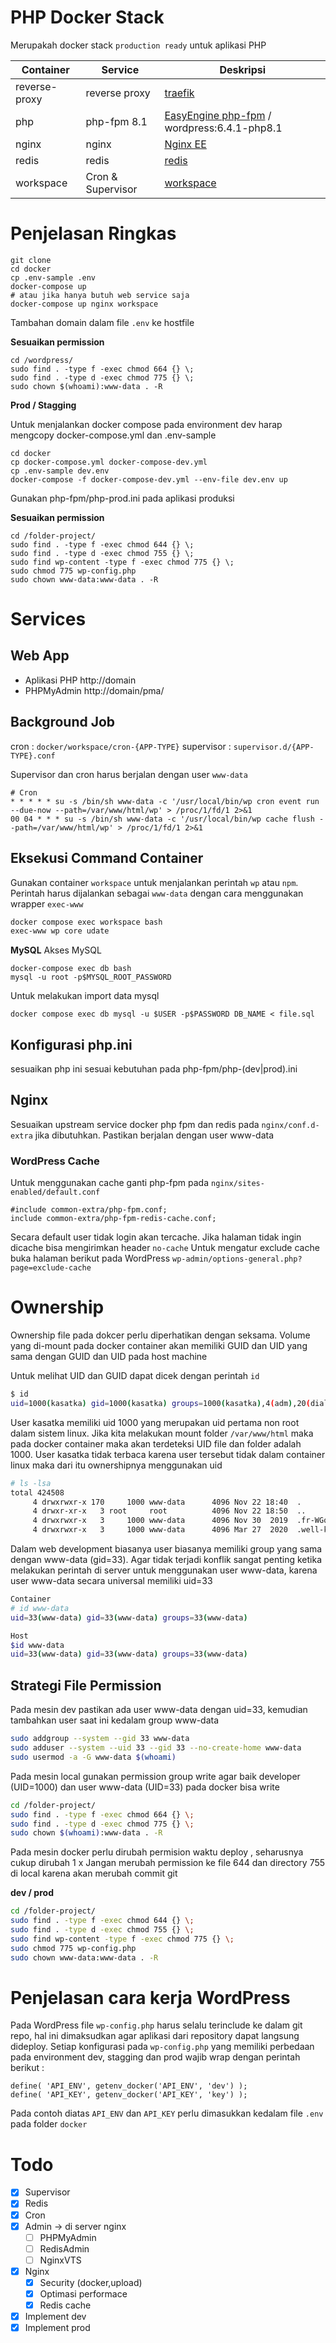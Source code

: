 # PHP Docker Stack

Merupakah docker stack `production ready` untuk aplikasi PHP 

| Container  | Service | Deskripsi |
|------------|---------|-----------|
| reverse-proxy | reverse proxy | [traefik](https://hub.docker.com/_/traefik)  |
| php | php-fpm 8.1 | [EasyEngine php-fpm](https://hub.docker.com/r/easyengine/php/) / wordpress:6.4.1-php8.1  |
| nginx | nginx | [Nginx EE](https://hub.docker.com/r/tongkolspace/nginx-ee)  |
| redis | redis | [redis](https://hub.docker.com/_/redis)  |
| workspace | Cron & Supervisor | [workspace](https://hub.docker.com/r/tongkolspace/workspace) |

# Penjelasan Ringkas


```
git clone
cd docker
cp .env-sample .env
docker-compose up 
# atau jika hanya butuh web service saja
docker-compose up nginx workspace
```

Tambahan domain dalam file `.env` ke hostfile

**Sesuaikan permission**
```
cd /wordpress/
sudo find . -type f -exec chmod 664 {} \;
sudo find . -type d -exec chmod 775 {} \;
sudo chown $(whoami):www-data . -R
```

**Prod / Stagging**

Untuk menjalankan docker compose pada environment dev harap mengcopy docker-compose.yml dan .env-sample

```
cd docker
cp docker-compose.yml docker-compose-dev.yml
cp .env-sample dev.env
docker-compose -f docker-compose-dev.yml --env-file dev.env up 
```

Gunakan php-fpm/php-prod.ini pada aplikasi produksi

**Sesuaikan permission**
```
cd /folder-project/
sudo find . -type f -exec chmod 644 {} \;
sudo find . -type d -exec chmod 755 {} \;
sudo find wp-content -type f -exec chmod 775 {} \;
sudo chmod 775 wp-config.php
sudo chown www-data:www-data . -R
```

# Services

## Web App

- Aplikasi PHP http://domain
- PHPMyAdmin http://domain/pma/ 

## Background Job

cron : `docker/workspace/cron-{APP-TYPE}`
supervisor : `supervisor.d/{APP-TYPE}.conf`

Supervisor dan cron harus berjalan dengan user `www-data`

```
# Cron 
* * * * * su -s /bin/sh www-data -c '/usr/local/bin/wp cron event run --due-now --path=/var/www/html/wp' > /proc/1/fd/1 2>&1
00 04 * * * su -s /bin/sh www-data -c '/usr/local/bin/wp cache flush --path=/var/www/html/wp' > /proc/1/fd/1 2>&1
```


## Eksekusi Command Container

Gunakan container `workspace` untuk menjalankan perintah `wp` atau `npm`. Perintah harus dijalankan sebagai `www-data` dengan cara menggunakan wrapper `exec-www`

```bash
docker compose exec workspace bash
exec-www wp core udate
```

**MySQL**
Akses MySQL
```
docker-compose exec db bash
mysql -u root -p$MYSQL_ROOT_PASSWORD
```

Untuk melakukan import data mysql 

```
docker compose exec db mysql -u $USER -p$PASSWORD DB_NAME < file.sql
```

## Konfigurasi php.ini

sesuaikan php ini sesuai kebutuhan pada php-fpm/php-(dev|prod).ini

## Nginx 

Sesuaikan upstream service docker php fpm dan redis pada `nginx/conf.d-extra` jika dibutuhkan. Pastikan berjalan dengan user www-data


### WordPress Cache

Untuk menggunakan cache ganti php-fpm pada `nginx/sites-enabled/default.conf`

```
#include common-extra/php-fpm.conf;
include common-extra/php-fpm-redis-cache.conf;
```

Secara default user tidak login akan tercache. 
Jika halaman tidak ingin dicache bisa mengirimkan header `no-cache` 
Untuk mengatur exclude cache buka halaman berikut pada WordPress `wp-admin/options-general.php?page=exclude-cache`

# Ownership

Ownership file pada dokcer  perlu  diperhatikan dengan seksama. Volume yang di-mount pada docker container akan memiliki GUID dan UID yang sama dengan GUID dan UID pada host machine

Untuk melihat UID dan GUID dapat dicek dengan perintah `id`

```bash
$ id
uid=1000(kasatka) gid=1000(kasatka) groups=1000(kasatka),4(adm),20(dialout),24(cdrom),25(floppy),27(sudo),29(audio),30(dip),44(video),46(plugdev),116(netdev),119(libvirt),999(docker)
```
User kasatka memiliki uid 1000 yang merupakan uid pertama non root dalam sistem linux. Jika  kita melakukan mount folder `/var/www/html` maka pada docker container maka akan terdeteksi UID file dan folder adalah 1000. User kasatka tidak terbaca karena user tersebut tidak dalam container linux maka dari itu ownershipnya menggunakan uid

```bash
# ls -lsa
total 424508
     4 drwxrwxr-x 170     1000 www-data      4096 Nov 22 18:40  .
     4 drwxr-xr-x   3 root     root          4096 Nov 22 18:50  ..
     4 drwxrwxr-x   3     1000 www-data      4096 Nov 30  2019  .fr-WGqm8M
     4 drwxrwxr-x   3     1000 www-data      4096 Mar 27  2020  .well-known
```

Dalam web development biasanya user biasanya memiliki group  yang sama dengan www-data (gid=33). Agar tidak terjadi konflik sangat penting ketika melakukan perintah di server untuk menggunakan user www-data, karena user www-data secara universal memiliki uid=33

```bash
Container
# id www-data
uid=33(www-data) gid=33(www-data) groups=33(www-data)

Host
$id www-data
uid=33(www-data) gid=33(www-data) groups=33(www-data)
```

## Strategi File Permission

Pada mesin dev pastikan ada user www-data dengan uid=33, kemudian tambahkan user saat ini kedalam group www-data

```bash
sudo addgroup --system --gid 33 www-data
sudo adduser --system --uid 33 --gid 33 --no-create-home www-data
sudo usermod -a -G www-data $(whoami)
```
  
Pada mesin local gunakan  permission group write agar baik developer (UID=1000) dan user www-data (UID=33) pada docker bisa write

```bash
cd /folder-project/
sudo find . -type f -exec chmod 664 {} \;
sudo find . -type d -exec chmod 775 {} \;
sudo chown $(whoami):www-data . -R
```

Pada mesin docker perlu dirubah permision waktu deploy , seharusnya cukup dirubah 1 x
Jangan merubah permission ke file 644 dan directory 755 di local karena akan merubah commit git

**dev / prod**
```bash
cd /folder-project/
sudo find . -type f -exec chmod 644 {} \;
sudo find . -type d -exec chmod 755 {} \;
sudo find wp-content -type f -exec chmod 775 {} \;
sudo chmod 775 wp-config.php
sudo chown www-data:www-data . -R
```

# Penjelasan cara kerja WordPress

Pada WordPress file `wp-config.php` harus selalu terinclude ke dalam git repo, hal ini dimaksudkan agar aplikasi dari repository dapat langsung dideploy.
Setiap konfigurasi pada `wp-config.php` yang memiliki perbedaan pada environment dev, stagging dan prod wajib wrap dengan perintah berikut : 

```
define( 'API_ENV', getenv_docker('API_ENV', 'dev') );
define( 'API_KEY', getenv_docker('API_KEY', 'key') );
```

Pada contoh diatas `API_ENV` dan `API_KEY` perlu dimasukkan kedalam file `.env` pada folder `docker`


# Todo 
- [x] Supervisor
- [x] Redis
- [x] Cron
- [x] Admin -> di server nginx
     - [ ] PHPMyAdmin
     - [ ] RedisAdmin
     - [ ] NginxVTS
- [x] Nginx
     - [x] Security (docker,upload)
     - [x] Optimasi performace
     - [x] Redis cache
- [x] Implement dev
- [x] Implement prod
